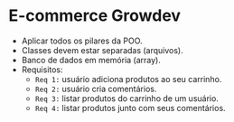 # E-commerce Growdev

- Aplicar todos os pilares da POO.
- Classes devem estar separadas (arquivos).
- Banco de dados em memória (array).
- Requisitos:
  - `Req 1:` usuário adiciona produtos ao seu carrinho.
  - `Req 2:` usuário cria comentários.
  - `Req 3:` listar produtos do carrinho de um usuário.
  - `Req 4:` listar produtos junto com seus comentários.
